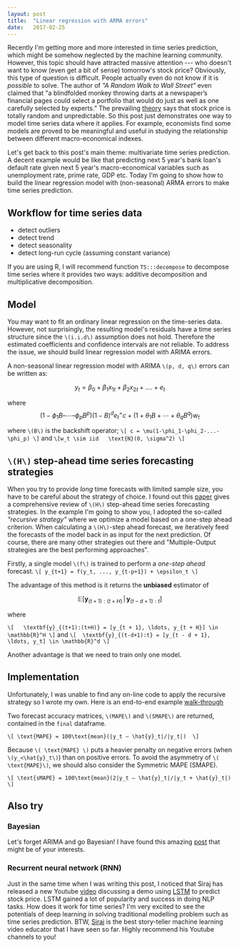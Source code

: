 ```yaml
---
layout: post
title:  "Linear regression with ARMA errors"
date:   2017-02-25
---
```


<span class="dropcap">R</span>ecently I'm getting more and more interested in time series prediction, which might be somehow neglected by the machine learning community. However, this topic should have attracted massive attention --- who doesn't want to know (even get a bit of sense) tomorrow's stock price? Obviously, this type of question is difficult. People actually even do not know if it is *possible* to solve. The author of *"A Random Walk to Wall Street"* even claimed that "a blindfolded monkey throwing darts at a newspaper’s financial pages could select a portfolio that would do just as well as one carefully selected by experts.” The prevailing [theory](https://en.wikipedia.org/wiki/Efficient-market_hypothesis) says that stock price is totally random and unpredictable. So this post just demonstrates one way to model time series data where it applies. For example, economists find some models are proved to be meaningful and useful in studying the relationship between different macro-economical indexes.

Let's get back to this post's main theme: multivariate time series prediction. A decent example would be like that predicting next 5 year's bank loan's default rate given next 5 year's macro-economical variables such as unemployment rate, prime rate, GDP etc. Today I'm going to show how to build the linear regression model with (non-seasonal) ARMA errors to make time series prediction.

## Workflow for time series data
- detect outliers
- detect trend
- detect seasonality
- detect long-run cycle (assuming constant variance)

If you are using R, I will recommend function `TS:::decompose` to decompose time series where it provides two ways: additive decomposition and multiplicative decomposition. 

## Model
You may want to fit an ordinary linear regression on the time-series data. However, not surprisingly, the resulting model's residuals have a time series structure since the `\(i.i.d\)` assumption does not hold. Therefore the estimated coefficients and confidence intervals are not reliable.
To address the issue, we should build linear regression model with ARIMA errors.

A non-seasonal linear regression model with ARIMA `\(p, d, q\)` errors can be written as:

$$y_t = \beta_0 + \beta_1 x_{1t} + \beta_2 x_{2t} + .... + e_t$$

where
$$(1-\phi_1B – \cdots – \phi_p B^p)(1-B)^d e_t^  =  c + (1 + \theta_1 B + \cdots + \theta_q B^q)w_t $$

where `\(B\)` is the backshift operator; `\[ c = \mu(1-\phi_1-\phi_2-...-\phi_p) \]` and 
`\[w_t \sim iid   \text{N}(0, \sigma^2) \]`


## `\(H\)` step-ahead time series forecasting strategies
When you try to provide *long* time forecasts with limited sample size, you have to be careful about the strategy of choice. I found out this [paper](http://www.sciencedirect.com/science/article/pii/S0957417412000528) gives a comprehensive review of `\(H\)` step-ahead time series forecasting strategies.
In the example I'm going to show you, I adopted the so-called *"recursive strategy"* where we optimize a model based on a one-step ahead criterion. When calculating a `\(H\)`-step ahead forecast, we iteratively feed the forecasts of the model back in as input for the next prediction. Of course, there are many other strategies out there and "Multiple-Output strategies are the best performing approaches". 

Firstly, a single model `\(f\)` is trained to perform a *one-step ahead* forecast. 
`\[
y_{t+1} = f(y_t, ..., y_{t-p+1}) + \epsilon_t
\]`

The advantage of this method is it returns the **unbiased** estimator of  

$$\mathbb{E}\left[ \textbf{y}_{(t+1):(t+H)} \,\vert\, \textbf{y}_{(t-d+1):t} \right]$$ 

where

`\[  
\textbf{y}_{(t+1):(t+H)} = [y_{t + 1}, \ldots, y_{t + H}] \in \mathbb{R}^H
 \]`
and
`\[ 
\textbf{y}_{(t-d+1):t} = [y_{t - d + 1}, \ldots, y_t] \in \mathbb{R}^d
 \]`


Another advantage is that we need to train only one model.


## Implementation
Unfortunately, I was unable to find any on-line code to apply the recursive strategy so I wrote my own. Here is an end-to-end example [walk-through](https://gist.github.com/HongleiXie/c924768d52669c65b9be424eee8c970b)

Two forecast accuracy matrices, `\(MAPE\)`
 and `\(SMAPE\)` are returned, contained in the `final` dataframe.

`\[
\text{MAPE} = 100\text{mean}(|y_t – \hat{y}_t|/|y_t|) 
\]`

Because `\( \text{MAPE} \)` puts a heavier penalty on negative errors (when `\(y_<\hat{y}_t\)`) than on positive errors. To avoid the asymmetry of `\( \text{MAPE}\)`, we should also consider the Symmetric MAPE (SMAPE).

`\[
 \text{sMAPE} = 100\text{mean}(2|y_t – \hat{y}_t|/|y_t + \hat{y}_t|)
\]`




## Also try
### Bayesian
Let's forget ARIMA and go Bayesian! I have found this amazing [post](http://multithreaded.stitchfix.com/blog/2016/04/21/forget-arima/) that might be of your interests.

### Recurrent neural network (RNN)
Just in the same time when I was writing this post, I noticed that Siraj has released a new Youtube [video](https://www.youtube.com/watch?v=ftMq5ps503w&feature=youtu.be) discussing a demo using [LSTM](https://en.wikipedia.org/wiki/Long_short-term_memory) to predict stock price. LSTM gained a lot of popularity and success in doing NLP tasks. How does it work for time series? I'm very excited to see the potentials of deep learning in solving traditional modelling problem such as time series prediction.
BTW, [Siraj](https://www.youtube.com/channel/UCWN3xxRkmTPmbKwht9FuE5A/about) is the best story-teller machine learning video educator that I have seen so far. Highly recommend his Youtube channels to you! 

